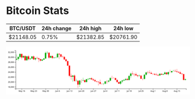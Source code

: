 # Bitcoin Stats

BTC/USDT|24h change|24h high|24h low|
|---|---|---|---|
|$21148.05|0.75%|$21382.85|$20761.90|

<img src="./chart.svg">

